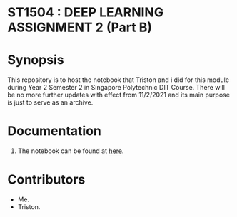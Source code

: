 # ST1504 : DEEP LEARNING ASSIGNMENT 2 (Part B)

# Synopsis

This repository is to host the notebook that Triston and i did for this module during Year 2 Semester 2 in Singapore Polytechnic DIT Course. There will be no more further updates with effect from 11/2/2021 and its main purpose is just to serve as an archive.

# Documentation
1. The notebook can be found at [here](./Assignment_2_partB.ipynb).

# Contributors
- Me.
- Triston.
